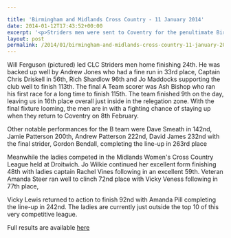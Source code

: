 ```yaml
---

title: 'Birmingham and Midlands Cross Country - 11 January 2014'
date: 2014-01-12T17:43:52+00:00
excerpt: '<p>Striders men were sent to Coventry for the penultimate Birmingham League fixture of the season, while the women headed to Droitwich in the Midland League......</p>'
layout: post
permalink: /2014/01/birmingham-and-midlands-cross-country-11-january-2014/
---
```

Will Ferguson (pictured) led CLC Striders men home finishing 24th. He was backed up well by Andrew Jones who had a fine run in 33rd place, Captain Chris Driskell in 56th, Rich Shardlow 96th and Jo Maddocks supporting the club well to finish 113th. The final A Team scorer was Ash Bishop who ran his first race for a long time to finish 115th. The team finished 9th on the day, leaving us in 16th place overall just inside in the relegation zone. With the final fixture looming, the men are in with a fighting chance of staying up when they return to Coventry on 8th February.

Other notable performances for the B team were Dave Smeath in 142nd, Jamie Patterson 200th, Andrew Patterson 222nd, David James 232nd with the final strider, Gordon Bendall, completing the line-up in 263rd place

Meanwhile the ladies competed in the Midlands Women's Cross Country League held at Droitwich. Jo Wilkie continued her excellent form finishing 48th with ladies captain Rachel Vines following in an excellent 59th. Veteran Amanda Steer ran well to clinch 72nd place with Vicky Veness following in 77th place, 

Vicky Lewis returned to action to finish 92nd with Amanda Pill completing the line-up in 242nd. The ladies are currently just outside the top 10 of this very competitive league.

Full results are available <a href="https://www.birminghamccleague.co.uk/images/stories/bdccl/articlepdfs/XC_League_Archive/2013-14/2014-01-11-Men-Div2-Ver1.pdf" target="_blank" rel="nofollow">here</a></p>